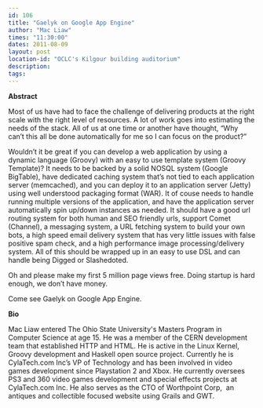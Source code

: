 ```yaml
---
id: 106
title: "Gaelyk on Google App Engine"
author: "Mac Liaw"
times: "11:30:00"
dates: 2011-08-09
layout: post
location-id: "OCLC's Kilgour building auditorium"  
description: 
tags: 
---
```

 **Abstract**

Most of us have had to face the challenge of delivering products at the right scale with the right level of resources. A lot of work goes into estimating the needs of the stack. All of us at one time or another have thought, “Why can’t this all be done automatically for me so I can focus on the product?”  
  
Wouldn’t it be great if you can develop a web application by using a dynamic language (Groovy) with an easy to use template system (Groovy Template)? It needs to be backed by a solid NOSQL system (Google BigTable), have dedicated caching system that’s not tied to each application server (memcached), and you can deploy it to an application server (Jetty) using well understood packaging format (WAR). It of couse needs to handle running multiple versions of the application, and have the application server automatically spin up/down instances as needed. It should have a good url routing system for both human and SEO friendly urls, support Comet (Channel), a messaging system, a URL fetching system to build your own bots, a high speed email delivery system that has very little issues with false positive spam check, and a high performance image processing/delivery system. All of this should be wrapped up in an easy to use DSL and can handle being Digged or Slashedoted.  
  
Oh and please make my first 5 million page views free. Doing startup is hard enough, we don’t have money.   
  
Come see Gaelyk on Google App Engine.

**Bio**

Mac Liaw entered The Ohio State University's Masters Program in Computer Science at age 15. He was a member of the CERN development team that established HTTP and HTML. He is active in the Linux Kernel, Groovy development and Haskell open source project. Currently he is CylaTech.com Inc’s VP of Technology and has been involved in video games development since Playstation 2 and Xbox. He currently oversees PS3 and 360 video games development and special effects projects at CylaTech.com Inc. He also serves as the CTO of Worthpoint Corp,&nbsp; an antiques and collectible focused website using Grails and GWT.&nbsp;

